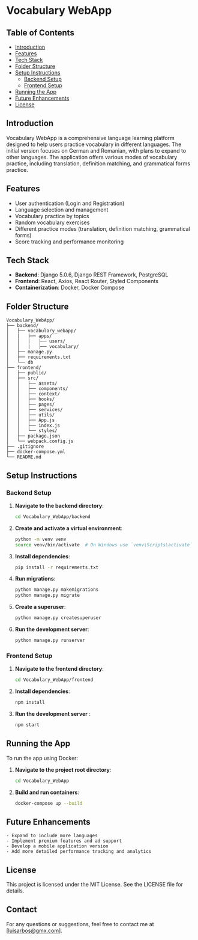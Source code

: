 # Vocabulary WebApp

## Table of Contents
- [Introduction](#introduction)
- [Features](#features)
- [Tech Stack](#tech-stack)
- [Folder Structure](#folder-structure)
- [Setup Instructions](#setup-instructions)
  - [Backend Setup](#backend-setup)
  - [Frontend Setup](#frontend-setup)
- [Running the App](#running-the-app)
- [Future Enhancements](#future-enhancements)
- [License](#license)

## Introduction
Vocabulary WebApp is a comprehensive language learning platform designed to help users practice vocabulary in different languages. The initial version focuses on German and Romanian, with plans to expand to other languages. The application offers various modes of vocabulary practice, including translation, definition matching, and grammatical forms practice.

## Features
- User authentication (Login and Registration)
- Language selection and management
- Vocabulary practice by topics
- Random vocabulary exercises
- Different practice modes (translation, definition matching, grammatical forms)
- Score tracking and performance monitoring

## Tech Stack
- **Backend**: Django 5.0.6, Django REST Framework, PostgreSQL
- **Frontend**: React, Axios, React Router, Styled Components
- **Containerization**: Docker, Docker Compose

## Folder Structure
```plaintext
Vocabulary_WebApp/
├── backend/
│   ├── vocabulary_webapp/
│   |   ├── apps/
│   │   |   ├── users/
│   │   |   ├── vocabulary/
│   ├── manage.py
│   ├── requirements.txt
│   └── db
├── frontend/
│   ├── public/
│   ├── src/
│   │   ├── assets/
│   │   ├── components/
│   │   ├── context/
│   │   ├── hooks/
│   │   ├── pages/
│   │   ├── services/
│   │   ├── utils/
│   │   ├── App.js
│   │   ├── index.js
│   │   └── styles/
│   ├── package.json
│   └── webpack.config.js
├── .gitignore
├── docker-compose.yml
└── README.md
```

## Setup Instructions
### Backend Setup
1. **Navigate to the backend directory**:
    ```bash
    cd Vocabulary_WebApp/backend
    ```

2. **Create and activate a virtual environment**:
    ```bash
    python -m venv venv
    source venv/bin/activate  # On Windows use `venv\Scripts\activate`
    ```

3. **Install dependencies**:
    ```bash
    pip install -r requirements.txt
    ```

4. **Run migrations**:
    ```bash
    python manage.py makemigrations
    python manage.py migrate
    ```

5. **Create a superuser**:
    ```bash
    python manage.py createsuperuser
    ```

6. **Run the development server**:
    ```bash
    python manage.py runserver
    ```

 ### Frontend Setup

1. **Navigate to the frontend directory**:
    ```bash
    cd Vocabulary_WebApp/frontend
    ```

2. **Install dependencies**:
    ```bash
    npm install
    ```

3. **Run the development server** :
    ```bash
    npm start
    ```

## Running the App

To run the app using Docker:

1. **Navigate to the project root directory**:
    ```bash
    cd Vocabulary_WebApp
    ```

2. **Build and run containers**:
    ```bash
    docker-compose up --build
    ```

## Future Enhancements

    - Expand to include more languages
    - Implement premium features and ad support
    - Develop a mobile application version
    - Add more detailed performance tracking and analytics

## License

This project is licensed under the MIT License. See the LICENSE file for details.

## Contact

For any questions or suggestions, feel free to contact me at [luisarbos@gmx.com].
